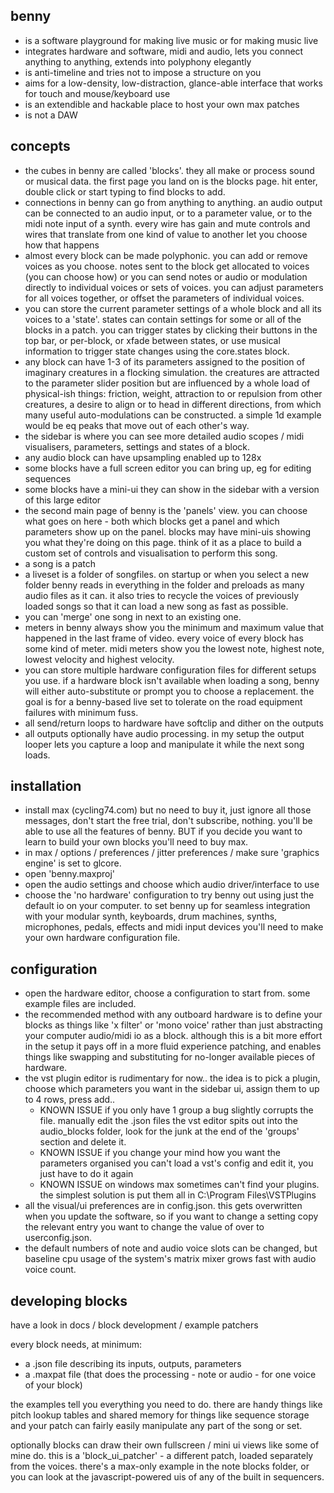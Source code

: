 benny
----------
- is a software playground for making live music or for making music live
- integrates hardware and software, midi and audio, lets you connect anything to anything, extends into polyphony elegantly
- is anti-timeline and tries not to impose a structure on you
- aims for a low-density, low-distraction, glance-able interface that works for touch and mouse/keyboard use
- is an extendible and hackable place to host your own max patches
- is not a DAW

concepts
--------
- the cubes in benny are called 'blocks'. they all make or process sound or musical data. the first page you land on is the blocks page. hit enter, double click or start typing to find blocks to add.
- connections in benny can go from anything to anything. an audio output can be connected to an audio input, or to a parameter value, or to the midi note input of a synth. every wire has gain and mute controls and wires that translate from one kind of value to another let you choose how that happens
- almost every block can be made polyphonic. you can add or remove voices as you choose. notes sent to the block get allocated to voices (you can choose how) or you can send notes or audio or modulation directly to individual voices or sets of voices. you can adjust parameters for all voices together, or offset the parameters of individual voices.
- you can store the current parameter settings of a whole block and all its voices to a 'state'. states can contain settings for some or all of the blocks in a patch. you can trigger states by clicking their buttons in the top bar, or per-block, or xfade between states, or use musical information to trigger state changes using the core.states block.
- any block can have 1-3 of its parameters assigned to the position of imaginary creatures in a flocking simulation. the creatures are attracted to the parameter slider position but are influenced by a whole load of physical-ish things: friction, weight, attraction to or repulsion from other creatures, a desire to align or to head in different directions, from which many useful auto-modulations can be constructed. a simple 1d example would be eq peaks that move out of each other's way.
- the sidebar is where you can see more detailed audio scopes / midi visualisers, parameters, settings and states of a block.
- any audio block can have upsampling enabled up to 128x
- some blocks have a full screen editor you can bring up, eg for editing sequences
- some blocks have a mini-ui they can show in the sidebar with a version of this large editor
- the second main page of benny is the 'panels' view. you can choose what goes on here - both which blocks get a panel and which parameters show up on the panel. blocks may have mini-uis showing you what they're doing on this page. think of it as a place to build a custom set of controls and visualisation to perform this song.
- a song is a patch
- a liveset is a folder of songfiles. on startup or when you select a new folder benny reads in everything in the folder and preloads as many audio files as it can. it also tries to recycle the voices of previously loaded songs so that it can load a new song as fast as possible.
- you can 'merge' one song in next to an existing one.
- meters in benny always show you the minimum and maximum value that happened in the last frame of video. every voice of every block has some kind of meter. midi meters show you the lowest note, highest note, lowest velocity and highest velocity.
- you can store multiple hardware configuration files for different setups you use. if a hardware block isn't available when loading a song, benny will either auto-substitute or prompt you to choose a replacement. the goal is for a benny-based live set to tolerate on the road equipment failures with minimum fuss.
- all send/return loops to hardware have softclip and dither on the outputs
- all outputs optionally have audio processing. in my setup the output looper lets you capture a loop and manipulate it while the next song loads.

installation
------------
- install max (cycling74.com) but no need to buy it, just ignore all those messages, don't start the free trial, don't subscribe, nothing. you'll be able to use all the features of benny. BUT if you decide you want to learn to build your own blocks you'll need to buy max.
- in max / options / preferences / jitter preferences / make sure 'graphics engine' is set to glcore.
- open 'benny.maxproj'
- open the audio settings and choose which audio driver/interface to use
- choose the 'no hardware' configuration to try benny out using just the default io on your computer. to set benny up for seamless integration with your modular synth, keyboards, drum machines, synths, microphones, pedals, effects and midi input devices you'll need to make your own hardware configuration file.

configuration
-------------
- open the hardware editor, choose a configuration to start from. some example files are included.
- the recommended method with any outboard hardware is to define your blocks as things like 'x filter' or 'mono voice' rather than just abstracting your computer audio/midi io as a block. although this is a bit more effort in the setup it pays off in a more fluid experience patching, and enables things like swapping and substituting for no-longer available pieces of hardware.
- the vst plugin editor is rudimentary for now.. the idea is to pick a plugin, choose which parameters you want in the sidebar ui, assign them to up to 4 rows, press add..
    - KNOWN ISSUE if you only have 1 group a bug slightly corrupts the file. manually edit the .json files the vst editor spits out into the audio_blocks folder, look for the junk at the end of the 'groups' section and delete it.
    - KNOWN ISSUE if you change your mind how you want the parameters organised you can't load a vst's config and edit it, you just have to do it again 
    - KNOWN ISSUE on windows max sometimes can't find your plugins. the simplest solution is put them all in C:\Program Files\VSTPlugins
- all the visual/ui preferences are in config.json. this gets overwritten when you update the software, so if you want to change a setting copy the relevant entry you want to change the value of over to userconfig.json.
- the default numbers of note and audio voice slots can be changed, but baseline cpu usage of the system's matrix mixer grows fast with audio voice count.
   
developing blocks
-----------------
have a look in docs / block development / example patchers

every block needs, at minimum:
- a .json file describing its inputs, outputs, parameters
- a .maxpat file (that does the processing - note or audio - for one voice of your block)

the examples tell you everything you need to do. there are handy things like pitch lookup tables and shared memory for things like sequence storage and your patch can fairly easily manipulate any part of the song or set. 

optionally blocks can draw their own fullscreen / mini ui views like some of mine do. this is a 'block_ui_patcher' - a different patch, loaded separately from the voices. there's a max-only example in the note blocks folder, or you can look at the javascript-powered uis of any of the built in sequencers.
